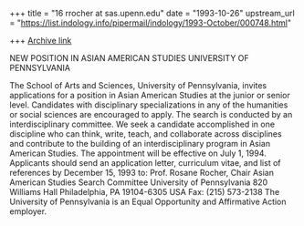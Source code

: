 +++
title = "16 rrocher at sas.upenn.edu"
date = "1993-10-26"
upstream_url = "https://list.indology.info/pipermail/indology/1993-October/000748.html"

+++
[Archive link](https://list.indology.info/pipermail/indology/1993-October/000748.html)

NEW POSITION IN ASIAN AMERICAN STUDIES
UNIVERSITY OF PENNSYLVANIA

The School of Arts and Sciences, University of Pennsylvania, invites
applications for a position in Asian American Studies at the junior 
or senior level. Candidates with disciplinary specializations in 
any of the humanities or social sciences are encouraged to apply.
The search is conducted by an interdisciplinary committee. We seek 
a candidate accomplished in one discipline who can think, write, 
teach, and collaborate across disciplines and contribute to the 
building of an interdisciplinary program in Asian American Studies. 
The appointment will be effective on July 1, 1994. Applicants should
send an application letter, curriculum vitae, and list of references 
by December 15, 1993 to:
	Prof. Rosane Rocher, Chair
	Asian American Studies Search Committee
	University of Pennsylvania
	820 Williams Hall
	Philadelphia, PA 19104-6305
	USA	
	Fax: (215) 573-2138
The University of Pennsylvania is an Equal Opportunity and Affirmative 
Action employer.





